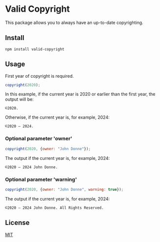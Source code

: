 # Valid Copyright
This package allows you to always have an up-to-date copyrighting.
## Install
```
npm install valid-copyright
```
## Usage
First year of copyright is required.
```javascript
copyright(2020);
```
In this example, if the current year is 2020 or earlier than the first year, the output will be:
```
©2020.
```
Otherwise, if the current year is, for example, 2024:
```
©2020 — 2024.
```
### Optional parameter 'owner'
```javascript
copyright(2020, {owner: "John Donne"});
```
The output if the current year is, for example, 2024:
```
©2020 — 2024 John Donne.
```
### Optional parameter 'warning'
```javascript
copyright(2020, {owner: "John Donne", warning: true});
```
The output if the current year is, for example, 2024:
```
©2020 — 2024 John Donne. All Rights Reserved.
```
## License
[MIT](https://choosealicense.com/licenses/mit/)